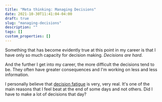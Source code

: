 ```yaml
---
title: "Meta thinking: Managing Decisions"
date: 2021-10-30T11:41:04-04:00
draft: true
slug: "managing-decisions"
description: ""
tags: []
custom_properties: []
---
```


Something that has become evidently true at this point in my career is that I have only so much capacity for decision making. _Decisions are hard_.

And the further I get into my career, the more difficult the decisions tend to be. They often have greater consequences and I'm working on less and less information.

I personally believe that [decision fatigue](https://www.medicalnewstoday.com/articles/decision-fatigue) is very, very real. It's one of the main reasons that I feel beat at the end of some days and not others. Did I have to make a lot of decisions that day?


